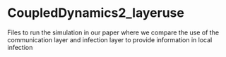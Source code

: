 # CoupledDynamics2_layeruse

Files to run the simulation in our paper where we compare the use of the communication layer and infection layer to provide information in local infection

